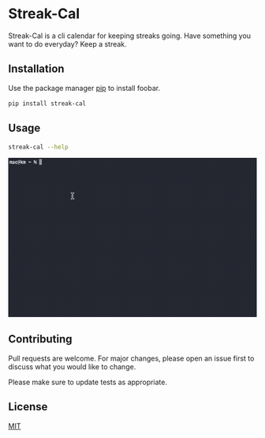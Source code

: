# Streak-Cal

Streak-Cal is a cli calendar for keeping streaks going. Have something you want to do everyday? Keep a streak.

## Installation

Use the package manager [pip](https://pip.pypa.io/en/stable/) to install foobar.

```bash
pip install streak-cal
```

## Usage

```bash
streak-cal --help
```
![streak-cal](https://github.com/kachaMukabe/streak/blob/main/assets/2020-11-16%2012-43-49.2020-11-16%2012_44_58.gif)

## Contributing
Pull requests are welcome. For major changes, please open an issue first to discuss what you would like to change.

Please make sure to update tests as appropriate.

## License
[MIT](https://choosealicense.com/licenses/mit/)